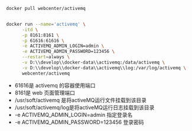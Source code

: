 ```bash
docker pull webcenter/activemq


docker run --name='activemq' \
      -itd \
	  -p 8161:8161 \
	  -p 61616:61616 \
	  -e ACTIVEMQ_ADMIN_LOGIN=admin \
	  -e ACTIVEMQ_ADMIN_PASSWORD=123456 \
	  --restart=always \
	  -v D:\\develop\\docker-data\\activemq:/data/activemq \
	  -v D:\\develop\\docker-data\\activemq\\log:/var/log/activemq \
	  webcenter/activemq
```


- 61616是 activemq 的容器使用端口
- 8161是 web 页面管理端口
- /usr/soft/activemq 是将activeMQ运行文件挂载到该目录
- /usr/soft/activemq/log是将activeMQ运行日志挂载到该目录
- -e ACTIVEMQ_ADMIN_LOGIN=admin 指定登录名
- -e ACTIVEMQ_ADMIN_PASSWORD=123456 登录密码